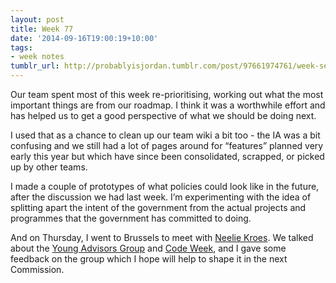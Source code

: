 ```yaml
---
layout: post
title: Week 77
date: '2014-09-16T19:00:19+10:00'
tags:
- week notes
tumblr_url: http://probablyisjordan.tumblr.com/post/97661974761/week-seventy-seven
---
```

<p>Our team spent most of this week re-prioritising, working out what the most important things are from our roadmap. I think it was a worthwhile effort and has helped us to get a good perspective of what we should be doing next.</p>

<p>I used that as a chance to clean up our team wiki a bit too - the IA was a bit confusing and we still had a lot of pages around for &ldquo;features&rdquo; planned very early this year but which have since been consolidated, scrapped, or picked up by other teams.</p>

<p>I made a couple of prototypes of what policies could look like in the future, after the discussion we had last week. I&rsquo;m experimenting with the idea of splitting apart the intent of the government from the actual projects and programmes that the government has committed to doing.</p>

<p>And on Thursday, I went to Brussels to meet with <a href="http://ec.europa.eu/commission_2010-2014/kroes/">Neelie Kroes</a>. We talked about the <a href="http://ec.europa.eu/digital-agenda/en/young-advisors">Young Advisors Group</a> and <a href="http://codeweek.eu">Code Week</a>, and I gave some feedback on the group which I hope will help to shape it in the next Commission.</p>
